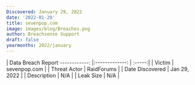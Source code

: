 ```yaml
---
Discovered: January 29, 2022
date: '2022-01-29'
title: sevenpop.com
image: images/blog/Breaches.png
author: Breachsense Support
draft: false
yearmonths: 2022/january
---
```



| Data Breach Report
------------:   |:-------------:    | :-----:|
| Victim    | sevenpop.com      | 
| Threat Actor    | RaidForums      | 
| Date Discovered    | Jan 29, 2022      | 
| Description    | N/A      | 
| Leak Size    | N/A      | 

